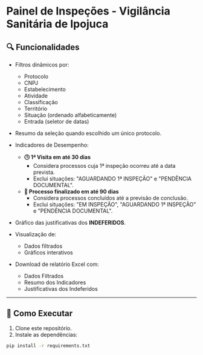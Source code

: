 # Painel de Inspeções - Vigilância Sanitária de Ipojuca

## 🔍 Funcionalidades

- Filtros dinâmicos por:
  - Protocolo
  - CNPJ
  - Estabelecimento
  - Atividade
  - Classificação
  - Território
  - Situação (ordenado alfabeticamente)
  - Entrada (seletor de datas)

- Resumo da seleção quando escolhido um único protocolo.

- Indicadores de Desempenho:
  - **🕒 1ª Visita em até 30 dias**
    - Considera processos cuja 1ª inspeção ocorreu até a data prevista.
    - Exclui situações: "AGUARDANDO 1ª INSPEÇÃO" e "PENDÊNCIA DOCUMENTAL".
  - **📜 Processo finalizado em até 90 dias**
    - Considera processos concluídos até a previsão de conclusão.
    - Exclui situações: "EM INSPEÇÃO", "AGUARDANDO 1ª INSPEÇÃO" e "PENDÊNCIA DOCUMENTAL".

- Gráfico das justificativas dos **INDEFERIDOS**.

- Visualização de:
  - Dados filtrados
  - Gráficos interativos

- Download de relatório Excel com:
  - Dados Filtrados
  - Resumo dos Indicadores
  - Justificativas dos Indeferidos

---

## 🚀 Como Executar

1. Clone este repositório.
2. Instale as dependências:
```bash
pip install -r requirements.txt
